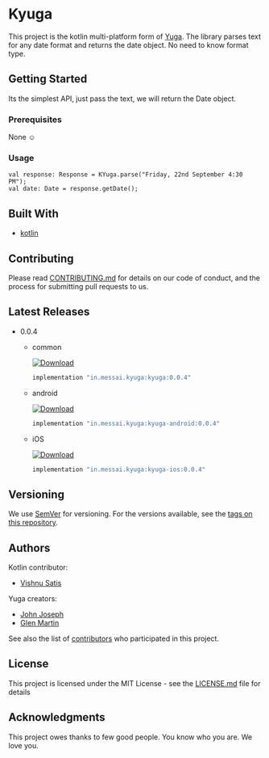 # Kyuga
This project is the kotlin multi-platform form of [Yuga](https://github.com/messai-engineering/Yuga).
The library parses text for any date format and returns the date object.
 No need to know format type.

## Getting Started

Its the simplest API, just pass the text, we will return the Date object.

### Prerequisites

None :relaxed:


### Usage

```
val response: Response = KYuga.parse("Friday, 22nd September 4:30 PM");
val date: Date = response.getDate();
```

## Built With

* [kotlin](https://kotlinlang.org/)

## Contributing

Please read [CONTRIBUTING.md](https://gist.github.com/johnjoseph/b6aeea8ff859964ac325896bf9eeb2c7) for details on our code of conduct, and the process for submitting pull requests to us.

## Latest Releases

* 0.0.4
    * common
      
       [ ![Download](https://api.bintray.com/packages/messai/maven/kyuga/images/download.svg) ](https://bintray.com/messai/maven/kyuga/_latestVersion)
      ```groovy
      implementation "in.messai.kyuga:kyuga:0.0.4"
      ```
    * android
    
       [ ![Download](https://api.bintray.com/packages/messai/maven/kyuga/images/download.svg) ](https://bintray.com/messai/maven/kyuga/_latestVersion)
      ```groovy
      implementation "in.messai.kyuga:kyuga-android:0.0.4"
      ```
    * iOS
        
       [ ![Download](https://api.bintray.com/packages/messai/maven/kyuga/images/download.svg) ](https://bintray.com/messai/maven/kyuga/_latestVersion)
      ```groovy
      implementation "in.messai.kyuga:kyuga-ios:0.0.4"
      ```
## Versioning

We use [SemVer](http://semver.org/) for versioning. For the versions available, see the [tags on this repository](https://github.com/your/project/tags).

## Authors

Kotlin contributor:
* [Vishnu Satis](https://github.com/vizsatiz)

Yuga creators:
* [John Joseph](https://github.com/johnjoseph)
* [Glen Martin](https://github.com/glenkalarikkal)

See also the list of [contributors](https://github.com/orgs/messai-engineering/people) who participated in this project.

## License

This project is licensed under the MIT License - see the [LICENSE.md](LICENSE.md) file for details

## Acknowledgments

This project owes thanks to few good people. You know who you are.
We love you.